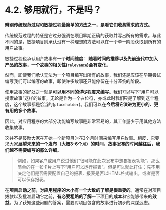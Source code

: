 # 4.2. 够用就行，不是吗？

**辨别传统规范过程和敏捷过程最简单的方法之一，是看它们收集需求的方式。**

传统规范过程的特征是它过分强调在项目早期正确的获取并写出所有的需求。与此不同的是，敏捷项目则承认没有一种理想的方法可以在一个单一阶段获取到所有的用户故事。

敏捷过程也承认用户故事有一个**时间维度**： **随着时间的推移以及先前迭代中加入产品的故事，一个故事的相关性(`relevance`)会有变化**。

然而，即使我们承认无法为一个项目编写出所有的故事，我们还是应该在早期尝试编写我们可以编写的故事，即使许多故事还只能停留在十分笼统的阶段。

使用故事的好处之一就是**可以用不同的详尽程度来编写**。我们可以写下“用户可以搜索故事”这样的故事，无论是作为一个占位符，亦或此时我们只是了解到这个程度，这个故事都是恰当的(`placeholder`)。我们可以在**今后将它演进为更小的、更有用的多个故事**。

因此，对应用程序的大部分功能编写故事是非常容易的，其工作量少于用其他方法收集故事。

这并不是鼓励大家在开始一个新项目时花3个月时间来编写用户故事。相反，它要求大家**展望未来的一个发布（大概3-6个月）的时间，故事发布的时间越往后，我们越不需要编写的那么详细**。

> 例如，如果客户或用户说过他们“很可能在此次发布中想要报表功能”，那么简单的在一张卡片上写下“用户可以运行报表”。但是可以就此打住：先不用决定他们是否需要配置自己的报表，报表是否以HTML格式输出，或者是否可以保存报表。

在**项目启动之前，对应用程序的大小有一个大致的了解是很重要的**。通常在对项目拨款以及批准启动它之前，**有必要粗略的了解**一下项目的**成本**和它能够带来的**效益**。为了获知这些问题的答案，需要对项目包含的故事进行初步的深谋远虑。